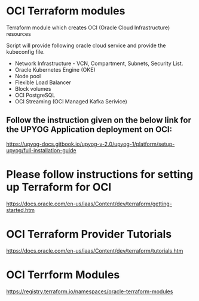 # OCI Terraform modules

Terraform module which creates OCI (Oracle Cloud Infrastructure) resources

Script will provide following oracle cloud service and provide the kubeconfig file.
  - Network Infrastructure - VCN, Compartment, Subnets, Security List.
  - Oracle Kubernetes Engine (OKE) 
  - Node pool
  - Flexible Load Balancer
  - Block volumes
  - OCI PostgreSQL
  - OCI Streaming (OCI Managed Kafka Serivice)

## Follow the instruction given on the below link for the UPYOG Application deployment on OCI:

https://upyog-docs.gitbook.io/upyog-v-2.0/upyog-1/platform/setup-upyog/full-installation-guide

# Please follow instructions for setting up Terraform for OCI

https://docs.oracle.com/en-us/iaas/Content/dev/terraform/getting-started.htm

# OCI Terraform Provider Tutorials
https://docs.oracle.com/en-us/iaas/Content/dev/terraform/tutorials.htm

# OCI Terrform Modules
https://registry.terraform.io/namespaces/oracle-terraform-modules


